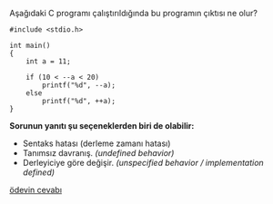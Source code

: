 Aşağıdaki C programı çalıştırıldığında bu programın çıktısı ne olur?

```
#include <stdio.h>
 
int main()
{
	int a = 11;
 
	if (10 < --a < 20)
		printf("%d", --a);
	else
		printf("%d", ++a);
}
```


__Sorunun yanıtı şu seçeneklerden biri de olabilir:__</br>
+ Sentaks hatası (derleme zamanı hatası)
+ Tanımsız davranış. _(undefined behavior)_
+ Derleyiciye göre değişir. _(unspecified behavior / implementation defined)_

[ödevin cevabı](https://vimeo.com/363327702)
